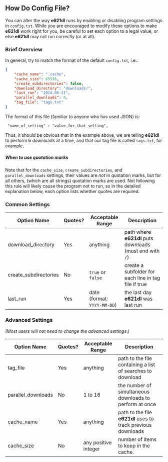 ## How Do Config File?

You can alter the way **e621dl** runs by enabling or disabling program settings in `config.txt`.  While you are encouraged to modify these options to make **e621dl** work right for you, be careful to set each option to a legal value, or else **e621dl** may not run correctly (or at all).

### Brief Overview
In general, try to match the format of the default `config.txt`, i.e.:

```JSON
{
    "cache_name": ".cache", 
    "cache_size": 65536,
    "create_subdirectories": false, 
    "download_directory": "downloads/", 
    "last_run": "2014-06-21", 
    "parallel_downloads": 6, 
    "tag_file": "tags.txt"
}
```
The format of this file (familiar to anyone who has used JSON) is:
     
     "name_of_setting" : "value_for_that_setting",

Thus, it should be obvious that in the example above, we are telling **e621dl** to perform 6 downloads at a time, and that our tag file is called `tags.txt`, for example.  

##### When to use quotation marks
Note that for the `cache_size`, `create_subdirectories`, and `parallel_downloads` settings, their values are *not* in quotation marks, but for all others, (which are all strings) quotation marks are used.  Not following this rule will likely cause the program not to run, so in the detailed explanation below, each option lists whether quotes are required. 


### Common Settings

| Option Name           | Quotes? | Acceptable Range            | Description                                                |
| --------------------- | ------- | --------------------------- |----------------------------------------------------------- |
| download_directory    | Yes     | anything                 | path where **e621dl** puts downloads (must end with `/`)    | 
| create_subdirectories | No      | `true` or `false`           | create a subfolder for each line in tag file if true    |
| last_run              | Yes     | date (format: `YYYY-MM-DD`) | the last day **e621dl** was last run                       |


### Advanced Settings
*(Most users will not need to change the advanced settings.)*

| Option Name           | Quotes? | Acceptable Range            | Description                                                  |
| --------------------- | ------- | --------------------------- |------------------------------------------------------------- |
| tag_file              | Yes     | anything                    | path to the file containing a list of searches to download   |
| parallel_downloads    | No      | 1 to 16                     | the number of simultaneous downloads to perform at once      |
| cache_name            | Yes     | anything                    | path to the file **e621dl** uses to track previous downloads |
| cache_size            | No      | any positive integer        | number of items to keep in the cache.                        |
